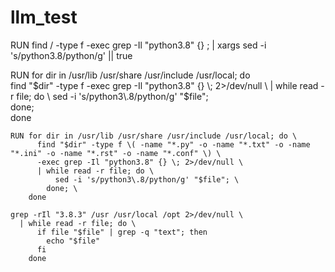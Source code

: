 # llm_test
RUN find / -type f -exec grep -Il "python3.8" {} \; | xargs sed -i 's/python3\.8/python/g' || true

RUN for dir in /usr/lib /usr/share /usr/include /usr/local; do \
      find "$dir" -type f -exec grep -Il "python3.8" {} \; 2>/dev/null \
      | while read -r file; do \
          sed -i 's/python3\.8/python/g' "$file"; \
        done; \
    done
```
RUN for dir in /usr/lib /usr/share /usr/include /usr/local; do \
      find "$dir" -type f \( -name "*.py" -o -name "*.txt" -o -name "*.ini" -o -name "*.rst" -o -name "*.conf" \) \
      -exec grep -Il "python3.8" {} \; 2>/dev/null \
      | while read -r file; do \
          sed -i 's/python3\.8/python/g' "$file"; \
        done; \
    done
```

```
grep -rIl "3.8.3" /usr /usr/local /opt 2>/dev/null \
  | while read -r file; do \
      if file "$file" | grep -q "text"; then
        echo "$file"
      fi
    done
```
